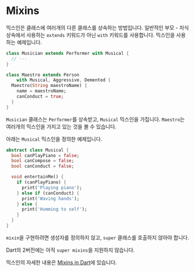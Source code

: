 # Mixins

믹스인은 클래스에 여러개의 다른 클래스를 상속하는 방법입니다.
일반적인 부모 - 자식 상속에서 사용하는 `extends` 키워드가 아닌 `with` 키워드를 사용합니다. 믹스인을 사용하는 예제입니다.

```dart
class Musician extends Performer with Musical {
  // ···
}

class Maestro extends Person
    with Musical, Aggressive, Demented {
  Maestro(String maestroName) {
    name = maestroName;
    canConduct = true;
  }
}
```

`Musician` 클래스는  `Performer`를 상속받고, `Musical` 믹스인을 가집니다. `Maestro`는 여러개의 믹스인을 가지고 있는 것을 볼 수 있습니다.

아래는 `Musical` 믹스인을 정의한 예제입니다.

```dart
abstract class Musical {
  bool canPlayPiano = false;
  bool canCompose = false;
  bool canConduct = false;

  void entertainMe() {
    if (canPlayPiano) {
      print('Playing piano');
    } else if (canConduct) {
      print('Waving hands');
    } else {
      print('Humming to self');
    }
  }
}
```

`mixin`을 구현하려면 생성자를 정의하지 않고, `super` 클래스를 호출하지 않아야 합니다. 

Dart의 2버전에는 아직 `super mixins`을 지원하지 않습니다. 

믹스인의 자세한 내용은 [Mixins in Dart](https://www.dartlang.org/articles/language/mixins)에 있습니다.

